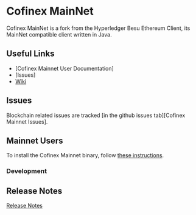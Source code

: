 # Cofinex MainNet

Cofinex MainNet is a fork from the Hyperledger Besu Ethereum Client, its MainNet compatible client written in Java.

## Useful Links

* [Cofinex Mainnet User Documentation]
* [Issues]
* [Wiki](https://wiki.hyperledger.org/display/BESU/Hyperledger+Besu)

## Issues 

Blockchain related issues are tracked [in the github issues tab][Cofinex Mainnet Issues].

## Mainnet Users

To install the Cofinex Mainnet binary, follow [these instructions](https://besu.hyperledger.org/HowTo/Get-Started/Install-Binaries/).    


### Development

## Release Notes

[Release Notes](CHANGELOG.md)
